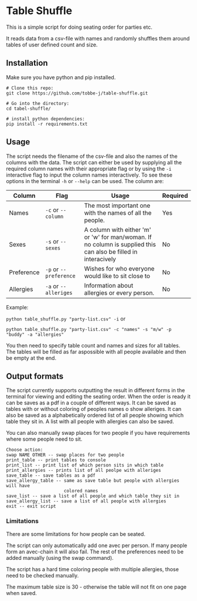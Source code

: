 # Table Shuffle

This is a simple script for doing seating order for parties etc.

It reads data from a csv-file with names and randomly shuffles them around tables of user defined count and size.

## Installation
Make sure you have python and pip installed.

```
# Clone this repo: 
git clone https://github.com/tobbe-j/table-shuffle.git

# Go into the directory:
cd tabel-shuffle/

# install python dependencies: 
pip install -r requirements.txt
```

## Usage
The script needs the filename of the csv-file and also the names of the columns with the data.
The script can either be used by supplying all the required column names with their appropriate flag or by using the `-i` interactive flag to input the column names interactively.
To see these options in the terminal `-h` or `--help` can be used.
The column are:


| Column | Flag | Usage | Required |
| --- | --- | --- | --- |
| Names | `-c` or `--column` | The most important one with the names of all the people. | Yes |
| Sexes | `-s` or `--sexes`| A column with either 'm' or 'w' for man/woman. If no column is supplied this can also be filled in interacively | No |
| Preference | `-p` or `--preference` | Wishes for who everyone would like to sit close to | No |
| Allergies | `-a` or `--alleriges` | Information about allergies or every person. | No |

Example:

`python table_shuffle.py "party-list.csv" -i` or 

`python table_shuffle.py "party-list.csv" -c "names" -s "m/w" -p "buddy" -a "allergies"`

You then need to specify table count and names and sizes for all tables. The tables will be filled as far aspossible with all people available and then be empty at the end.

## Output formats
The script currently supports outputting the result in different forms in the terminal for viewing and editing the seating order. When the order is ready it can be saves as a pdf in a couple of different ways. It can be saved as tables with or without coloring of peoples names o show alleriges. It can also be saved as a alphabetically ordered list of all people showing which table they sit in. A list with all people with allergies can also be saved. 

You can also manually swap places for two people if you have requirements where some people need to sit.
```
Choose action:
swap NAME OTHER -- swap places for two people
print_table -- print tables to console
print_list -- print list of which person sits in which table
print_allergies -- prints list of all peolpe with alleriges
save_table -- save tables as a pdf
save_allergy_table -- same as save table but people with allergies will have
                      colored names
save_list -- save a list of all people and which table they sit in
save_allergy_list -- save a list of all people with allergies
exit -- exit script
```
### Limitations
There are some limitations for how people can be seated.

The script can only automatically add one avec per person. If many people form
an avec-chain it will also fail. The rest of the preferences need to be added
manually (using the swap command).

The script has a hard time coloring people with multiple allergies, those need
to be checked manually.

The maximum table size is 30 - otherwise the table will not fit on one page
when saved.
